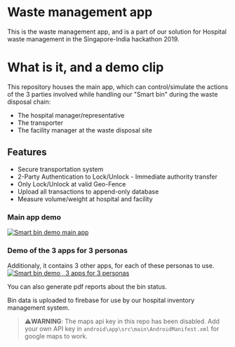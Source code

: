 # Waste management app

This is the waste management app, and is a part of our solution for Hospital waste management in the Singapore-India hackathon 2019.

# What is it, and a demo clip

This repository houses the main app, which can control/simulate the actions of the 3 parties involved while handling our "Smart bin" during the waste disposal chain: 
* The hospital manager/representative
* The transporter
* The facility manager at the waste disposal site

## Features
* Secure transportation system
* 2-Party Authentication to Lock/Unlock - Immediate authority transfer
* Only Lock/Unlock at valid Geo-Fence
* Upload all transactions to append-only database
* Measure volume/weight at hospital and facility

### Main app demo
[![Smart bin demo main app](https://i.ibb.co/tq0c9QL/https-i-ytimg-com-vi-PNRIRpe3y1-Y-hqdefault.jpg)](https://youtu.be/PNRIRpe3y1Y "Smart bin demo main app")

### Demo of the 3 apps for 3 personas
Additionaly, it contains 3 other apps, for each of these personas to use.
[![Smart bin demo , 3 apps for 3 personas](https://i.ibb.co/t2J34G7/https-i-ytimg-com-vi-o-Jr-Vj-V9s6l-Y-hqdefault.jpg)](https://youtu.be/oJrVjV9s6lY "Smart bin demo , 3 apps for 3 personas")

You can also generate pdf reports about the bin status.

Bin data is uploaded to firebase for use by our hospital inventory management system.

> ⚠️**WARNING**: The maps api key in this repo has been disabled. Add your own API key in `android\app\src\main\AndroidManifest.xml` for google maps to work.
